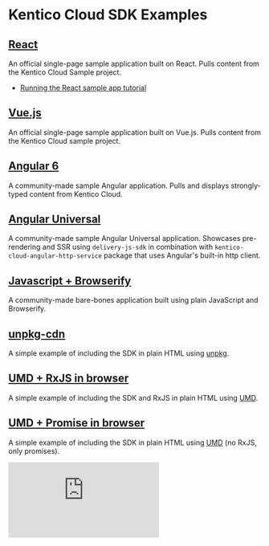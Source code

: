 # Kentico Cloud SDK Examples

## [React](https://github.com/Kentico/cloud-sample-app-react)

An official single-page sample application built on React. Pulls content from the Kentico Cloud Sample project.

* [Running the React sample app tutorial](https://developer.kenticocloud.com/v1/docs/running-react-sample-app)

## [Vue.js](https://github.com/Kentico/cloud-sample-app-vue)

An official single-page sample application built on Vue.js. Pulls content from the Kentico Cloud sample project.

## [Angular 6](https://github.com/Enngage/KenticoCloudSampleAngularApp)

A community-made sample Angular application. Pulls and displays strongly-typed content from Kentico Cloud.

## [Angular Universal](https://github.com/Enngage/kentico-cloud-js-angular-universal-starter)

A community-made sample Angular Universal application. Showcases pre-rendering and SSR using `delivery-js-sdk` in combination with `kentico-cloud-angular-http-service` package that uses Angular's built-in http client.

## [Javascript + Browserify](https://github.com/Enngage/KenticoCloudSampleJavascriptApp)

A community-made bare-bones application built using plain JavaScript and Browserify.

## [unpkg-cdn](https://github.com/Enngage/kentico-cloud-js/blob/master/packages/delivery/demo/unpkg/index.html)

A simple example of including the SDK in plain HTML using [unpkg](https://unpkg.com/#/).

## [UMD + RxJS in browser](https://github.com/Enngage/kentico-cloud-js/blob/master/packages/delivery/demo/umd-rxjs/index.html)

A simple example of including the SDK and RxJS in plain HTML using [UMD](https://github.com/umdjs/umd). 

## [UMD + Promise in browser](https://github.com/Enngage/kentico-cloud-js/blob/master/packages/delivery/demo/umd-promise/index.html)

A simple example of including the SDK in plain HTML using [UMD](https://github.com/umdjs/umd) (no RxJS, only promises). 

![Analytics](https://kentico-ga-beacon.azurewebsites.net/api/UA-69014260-4/Enngage/kentico-cloud-js/master/examples/readme.md?pixel)

